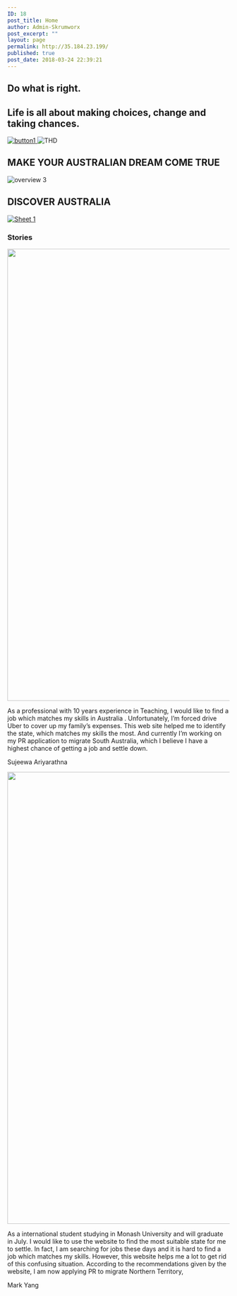 ```yaml
---
ID: 18
post_title: Home
author: Admin-Skrumworx
post_excerpt: ""
layout: page
permalink: http://35.184.23.199/
published: true
post_date: 2018-03-24 22:39:21
---
```

<h2>Do what is right.</h2>		
			<h2>Life is all about making choices, change and taking chances.</h2>		
											<a href="letsettle.net.au/skills/" data-elementor-open-lightbox="">
							<img src="http://35.184.23.199/wp-content/uploads/elementor/thumbs/button1-nohv0e5gj7qx7m9zi6i9992j68909tjjdkwrxm2y5k.png" title="button1" alt="button1" />								</a>
										<img src="http://35.184.23.199/wp-content/uploads/elementor/thumbs/THD-nnqfcfap0remvkcsuiuumor29ww27ux8uvpabfq23s.png" title="THD" alt="THD" />											
			<h2>MAKE YOUR AUSTRALIAN DREAM COME TRUE</h2>		
										<img src="http://35.184.23.199/wp-content/uploads/elementor/thumbs/overview-3-nolx3x55k7u4632b6ujm8b3tbosyikecgaet89calm.png" title="overview 3" alt="overview 3" />											
			<h2>DISCOVER AUSTRALIA</h2>		
			<noscript><a href='#'><img alt='Sheet 1 ' src='https:&#47;&#47;public.tableau.com&#47;static&#47;images&#47;Au&#47;AustralianStates&#47;Sheet1&#47;1_rss.png' style='border: none' /></a></noscript><object class='tableauViz'  style='display:none;'><param name='host_url' value='https%3A%2F%2Fpublic.tableau.com%2F' /> <param name='embed_code_version' value='3' /> <param name='site_root' value='' /><param name='name' value='AustralianStates&#47;Sheet1' /><param name='tabs' value='no' /><param name='toolbar' value='yes' /><param name='static_image' value='https:&#47;&#47;public.tableau.com&#47;static&#47;images&#47;Au&#47;AustralianStates&#47;Sheet1&#47;1.png' /> <param name='animate_transition' value='yes' /><param name='display_static_image' value='yes' /><param name='display_spinner' value='yes' /><param name='display_overlay' value='yes' /><param name='display_count' value='yes' /><param name='filter' value='publish=yes' /></object>                		
			<h3>Stories </h3>		
										<img width="768" height="1024" src="http://35.184.23.199/wp-content/uploads/2018/03/WhatsApp-Image-2018-03-26-at-9.24.57-PM-768x1024.jpeg" alt="" srcset="http://35.184.23.199/wp-content/uploads/2018/03/WhatsApp-Image-2018-03-26-at-9.24.57-PM.jpeg 768w, http://35.184.23.199/wp-content/uploads/2018/03/WhatsApp-Image-2018-03-26-at-9.24.57-PM-225x300.jpeg 225w" sizes="(max-width: 768px) 100vw, 768px" />											
				<p>
					As  a professional with 10 years experience in Teaching, I would like to find a job which matches my skills in Australia . Unfortunately, I’m forced drive Uber to cover up my family’s expenses.    This web site helped me to identify the state, which matches my skills the most. And currently I’m working on my PR application to migrate South Australia, which I believe I have a highest chance of getting a job and settle down. 
				</p>
				<p>Sujeewa Ariyarathna</p>
										<img width="710" height="1024" src="http://35.184.23.199/wp-content/uploads/2018/03/WhatsApp-Image-2018-03-26-at-9.19.51-PM-710x1024.jpeg" alt="" srcset="http://35.184.23.199/wp-content/uploads/2018/03/WhatsApp-Image-2018-03-26-at-9.19.51-PM-710x1024.jpeg 710w, http://35.184.23.199/wp-content/uploads/2018/03/WhatsApp-Image-2018-03-26-at-9.19.51-PM-208x300.jpeg 208w, http://35.184.23.199/wp-content/uploads/2018/03/WhatsApp-Image-2018-03-26-at-9.19.51-PM-768x1107.jpeg 768w, http://35.184.23.199/wp-content/uploads/2018/03/WhatsApp-Image-2018-03-26-at-9.19.51-PM.jpeg 790w" sizes="(max-width: 710px) 100vw, 710px" />											
				<p>
					As a international student studying in Monash University and will graduate in July. I would like to use the website to find the most suitable state for me to settle. In fact, I am searching for jobs these days and it is hard to find a job which matches my skills. However, this website helps me a lot to get rid of this confusing situation. According to the recommendations given by the website, I am now applying PR to migrate Northern Territory, 
				</p>
				<p>Mark Yang</p>
